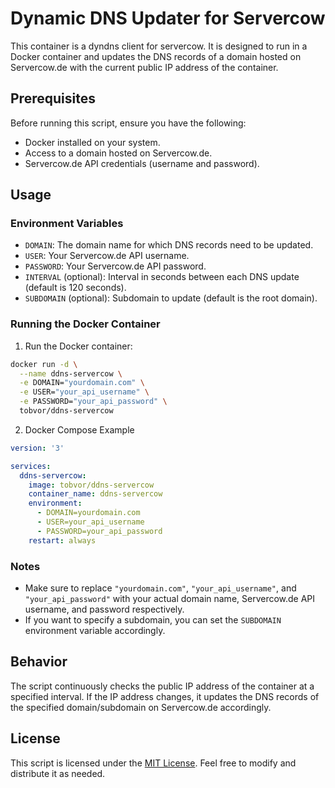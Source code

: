 # Dynamic DNS Updater for Servercow
This container is a dyndns client for servercow. 
It is designed to run in a Docker container and updates the DNS records of a domain hosted on Servercow.de with the current public IP address of the container.

## Prerequisites

Before running this script, ensure you have the following:

- Docker installed on your system.
- Access to a domain hosted on Servercow.de.
- Servercow.de API credentials (username and password).

## Usage

### Environment Variables

- `DOMAIN`: The domain name for which DNS records need to be updated.
- `USER`: Your Servercow.de API username.
- `PASSWORD`: Your Servercow.de API password.
- `INTERVAL` (optional): Interval in seconds between each DNS update (default is 120 seconds).
- `SUBDOMAIN` (optional): Subdomain to update (default is the root domain).

### Running the Docker Container

1. Run the Docker container:

```bash
docker run -d \
  --name ddns-servercow \
  -e DOMAIN="yourdomain.com" \
  -e USER="your_api_username" \
  -e PASSWORD="your_api_password" \
  tobvor/ddns-servercow
```

2. Docker Compose Example

```yaml
version: '3'

services:
  ddns-servercow:
    image: tobvor/ddns-servercow
    container_name: ddns-servercow
    environment:
      - DOMAIN=yourdomain.com
      - USER=your_api_username
      - PASSWORD=your_api_password
    restart: always
```

### Notes

- Make sure to replace `"yourdomain.com"`, `"your_api_username"`, and `"your_api_password"` with your actual domain name, Servercow.de API username, and password respectively.
- If you want to specify a subdomain, you can set the `SUBDOMAIN` environment variable accordingly.

## Behavior

The script continuously checks the public IP address of the container at a specified interval. If the IP address changes, it updates the DNS records of the specified domain/subdomain on Servercow.de accordingly.

## License

This script is licensed under the [MIT License](LICENSE). Feel free to modify and distribute it as needed.

